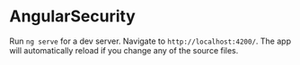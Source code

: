 # AngularSecurity



Run `ng serve` for a dev server. Navigate to `http://localhost:4200/`. The app will automatically reload if you change any of the source files.

